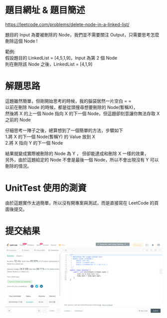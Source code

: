 # 題目網址 & 題目簡述  
https://leetcode.com/problems/delete-node-in-a-linked-list/  
   
題目的 Input 為要被刪除的 Node，我們並不需要關注 Output，只需要思考怎麼刪除這個 Node !  

範例:  
假設題目的 LinkedList = [4,5,1,9]，Input 為第 2 個 Node  
則在刪除該 Node 之後，LinkedList = [4,1,9]  
  
# 解題思路  
這題雖然簡單，但剛開始思考的時候，我的腦袋居然一片空白 = =   
以前在刪除 Node 的時候，都是從頭搜尋想要刪除的 Node(暫稱X)，  
然後將 X 的上一個 Node 指向 X 的下一個 Node，但這題卻刻意讓你無法存取 X 之前的 Node  

仔細思考一陣子之後，總算想到了一個簡單的方法，步驟如下  
1.將 X 的下一個 Node(暫稱Y) 的 Value 放到 X  
2.將 X 指向 Y 的下一個 Node  

結果就變成實際被刪除的 Node 為 Y ， 但卻能達成和刪除 X 一樣的效果，  
另外，由於這題給定的 Node 不會是最後一個 Node，所以不會出現沒有 Y 可以刪除的情況。  

# UnitTest 使用的測資  
由於這題實作太過簡單，所以沒有開專案與測試，而是直接寫在 LeetCode 的頁面後提交。   
  
# 提交結果  
![image](https://github.com/Jacky20200711/LeetCode/blob/master/Q237(Delete%20Node%20in%20a%20Linked%20List)/SuccessShot.PNG?raw=true)
&emsp;
&emsp;
